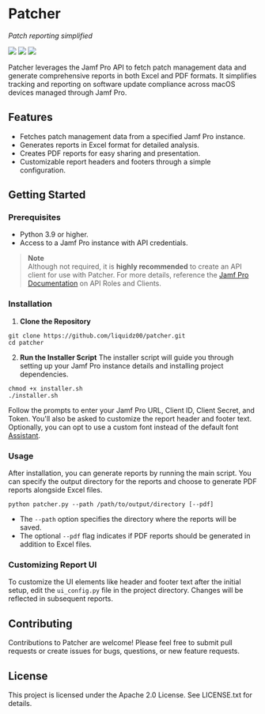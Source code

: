 # Patcher

_Patch reporting simplified_

![](https://img.shields.io/badge/license-apache_2.0-blue)&nbsp;![](https://img.shields.io/badge/python-3.9%2B-blue)&nbsp;![](https://github.com/liquidz00/patcher/actions/workflows/test.yaml/badge.svg)


Patcher leverages the Jamf Pro API to fetch patch management data and generate comprehensive reports in both Excel and PDF formats. It simplifies tracking and reporting on software update compliance across macOS devices managed through Jamf Pro.

## Features

- Fetches patch management data from a specified Jamf Pro instance.
- Generates reports in Excel format for detailed analysis.
- Creates PDF reports for easy sharing and presentation.
- Customizable report headers and footers through a simple configuration.

## Getting Started

### Prerequisites

- Python 3.9 or higher.
- Access to a Jamf Pro instance with API credentials.

> **Note**<br>
> Although not required, it is **highly recommended** to create an API client for use with Patcher. For more details, reference the [Jamf Pro Documentation](https://learn.jamf.com/bundle/jamf-pro-documentation-current/page/API_Roles_and_Clients.html) on API Roles and Clients.

### Installation

1. **Clone the Repository**
```shell
git clone https://github.com/liquidz00/patcher.git
cd patcher
```
2. **Run the Installer Script**
The installer script will guide you through setting up your Jamf Pro instance details and installing project dependencies.
```shell
chmod +x installer.sh
./installer.sh
```
Follow the prompts to enter your Jamf Pro URL, Client ID, Client Secret, and Token. You'll also be asked to customize the report header and footer text. Optionally, you can opt to use a custom font instead of the default font [Assistant](https://fonts.google.com/specimen/Assistant).

### Usage
After installation, you can generate reports by running the main script. You can specify the output directory for the reports and choose to generate PDF reports alongside Excel files.
```shell
python patcher.py --path /path/to/output/directory [--pdf]
```
- The `--path` option specifies the directory where the reports will be saved.
- The optional `--pdf` flag indicates if PDF reports should be generated in addition to Excel files.

### Customizing Report UI
To customize the UI elements like header and footer text after the initial setup, edit the `ui_config.py` file in the project directory. Changes will be reflected in subsequent reports.

## Contributing
Contributions to Patcher are welcome! Please feel free to submit pull requests or create issues for bugs, questions, or new feature requests.

## License
This project is licensed under the Apache 2.0 License. See LICENSE.txt for details.




